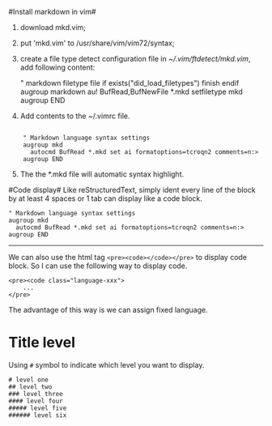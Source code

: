 #Install markdown in vim#

1. download mkd.vim;
2. put 'mkd.vim' to /usr/share/vim/vim72/syntax;
3. create a file type detect configuration file in *~/.vim/ftdetect/mkd.vim*, add following content:

	" markdown filetype file
	if exists("did_load_filetypes")
	  finish
	endif
	augroup markdown
	  au! BufRead,BufNewFile *.mkd setfiletype mkd
	augroup END

4. Add contents to the ~/.vimrc file.

<pre><code class="language-vim">
    " Markdown language syntax settings
    augroup mkd
      autocmd BufRead *.mkd set ai formatoptions=tcroqn2 comments=n:>
    augroup END
</code></pre>

5. The the \*.mkd file will automatic syntax highlight.

#Code display#
Like reStructuredText, simply ident every line of the block by at least 4 spaces or 1 tab can display 
like a code block. 

	" Markdown language syntax settings
	augroup mkd
	  autocmd BufRead *.mkd set ai formatoptions=tcroqn2 comments=n:>
	augroup END

------------------
We can also use the html tag `<pre><code></code></pre>` to display code block. So I can use the following 
way to display code.

	<pre><code class="language-xxx">
		...
	</pre>

The advantage of this way is we can assign fixed language.

# Title level #
Using `#` symbol to indicate which level you want to display.

    # level one
    ## level two
    ### level three
    #### level four
    ##### level five
    ###### level six
    